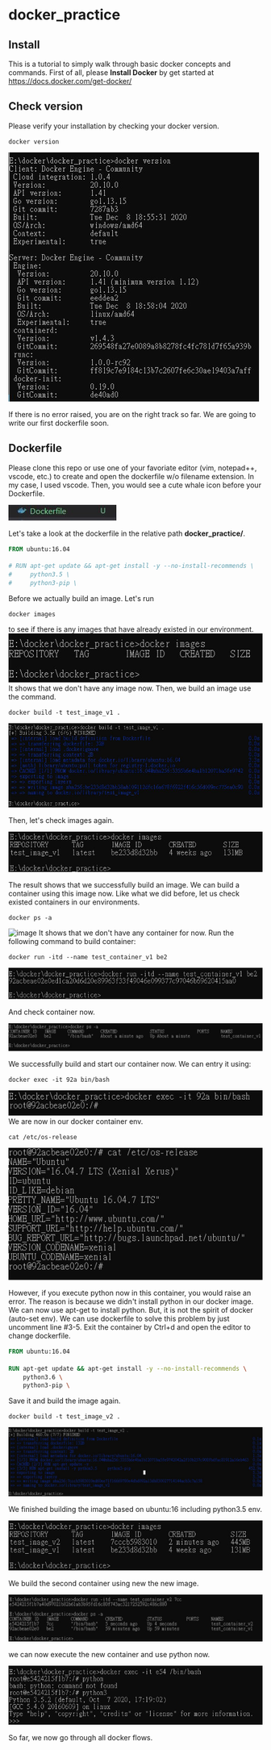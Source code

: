 # **docker_practice**

## **Install**
This is a tutorial to simply walk through basic docker concepts and commands. First of all, please **Install Docker** by get started at https://docs.docker.com/get-docker/

## **Check version**
Please verify your installation by checking your docker version.
```docker
docker version
```
![image](image/dockerversion.JPG)  

If there is no error raised, you are on the right track so far. We are going to write our first dockerfile soon.

## **Dockerfile**
Please clone this repo or use one of your favoriate editor (vim, notepad++, vscode, etc.) to create and open the dockerfile w/o filename extension. In my case, I used vscode. Then, you would see a cute whale icon before your Dockerfile.  

![image](/image/dockerfileicon.jpg)
  

Let's take a look at the dockerfile in the relative path **docker_practice/**.
```dockerfile
FROM ubuntu:16.04

# RUN apt-get update && apt-get install -y --no-install-recommends \
#     python3.5 \
#     python3-pip \
```

Before we actually build an image. Let's run 
```docker
docker images
```
to see if there is any images that have already existed in our environment.
![image](/image/dockerimages.jpg)
It shows that we don't have any image now. Then, we build an image use the command.  

```docker
docker build -t test_image_v1 .
```
![image](/image/dockerbuild.jpg)

Then, let's check images again.  

![image](/image/dockerimages_v2.jpg)

The result shows that we successfully build an image. We can build a container using this image now. Like what we did before, let us check existed containers in our environments.  

```
docker ps -a
```
![image](https://github.com/harry83017622/docker_practice/image/dockerps_a_v1.jpg)
It shows that we don't have any container for now. Run the following command to build container:  

```docker
docker run -itd --name test_container_v1 be2
```
![image](/image/dockerrun_v1.jpg)
  
And check container now.

![image](/image/dockerps_a_v2.jpg)

We successfully build and start our container now. We can entry it using:
```docker
docker exec -it 92a bin/bash
```
![image](/image/dockerexec_v1.jpg)
We are now in our docker container env. 

```linux
cat /etc/os-release
```
![image](/image/checkubuntuversion.jpg)

However, if you execute python now in this container, you would raise an error. The reason is because we didn't install python in our docker image. We can now use apt-get to install python. But, it is not the spirit of docker (auto-set env). We can use dockerfile to solve this problem by just uncomment line #3-5.
Exit the container by Ctrl+d and open the editor to change dockerfile.
```dockerfile
FROM ubuntu:16.04

RUN apt-get update && apt-get install -y --no-install-recommends \
    python3.6 \
    python3-pip \
```
Save it and build the image again.

```docker
docker build -t test_image_v2 .
```
![image](/image/dockerbuild_v2.jpg)

We finished building the image based on ubuntu:16 including python3.5 env.

![image](/image/dockerimages_v3.jpg)

We build the second container using new the new image.

![image](/image/dockerrun_v2.jpg)

we can now execute the new container and use python now.

![image](/image/dockerexec_v2.jpg)

So far, we now go through all docker flows.